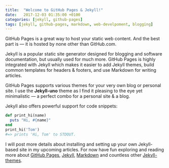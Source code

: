 ```yaml
---
title:  "Welcome to GitHub Pages & Jekyll!"
date:   2017-12-03 01:35:00 +0100
categories: [jekyll, github-pages]
tags: [jekyll, github-pages, markdown, web-develpoment, blogging]
---
```

GitHub Pages is a great way to host your static web content. And the best part is — it is hosted by none other than GitHub.com. 

Jekyll is a popular static site generator designed for blogging and software documentation, but usually used for much more. GitHub Pages is highly integrated with Jekyll which makes it easier to add Jekyll themes, build common templates for headers & footers, and use Markdown for writing articles.

GitHub Pages supports various themes for your very own blog or personal site. I use the **Jekyll-uno** theme as I find it pleasing to the eye yet minimalistic — a perfect combo for a personal site & a blog. 

Jekyll also offers powerful support for code snippets:

```ruby
def print_hi(name)
  puts "Hi, #{name}"
end
print_hi('Tom')
#=> prints 'Hi, Tom' to STDOUT.
```

I will post more details about installing and setting up your own Jekyll-based site in my upcoming articles. For now have fun exploring and reading more about [GitHub Pages][ghpages], [Jekyll][jekyll], [Markdown][markdown] and countless other [Jekyll-themes][themes].

[jekyll]: http://jekyllrb.com
[markdown]:https://help.github.com/articles/markdown-basics
[ghpages]: https://help.github.com/articles/about-github-pages-and-jekyll/
[themes]: https://github.com/pages-themes